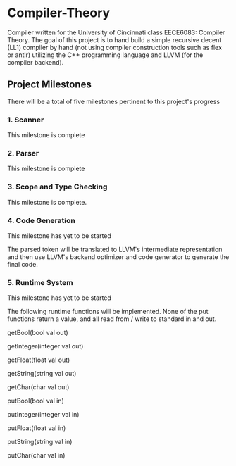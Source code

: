 # Compiler-Theory
Compiler written for the University of Cincinnati class EECE6083: Compiler Theory. The goal of this project is to hand build a simple recursive decent (LL1) compiler by hand (not using compiler construction tools such as flex or antlr) utilizing the C++ programming language and LLVM (for the compiler backend).

## Project Milestones
There will be a total of five milestones pertinent to this project's progress
### 1. Scanner
This milestone is complete
  
### 2. Parser
This milestone is complete
  
### 3. Scope and Type Checking
This milestone is complete.

### 4. Code Generation
This milestone has yet to be started

The parsed token will be translated to LLVM's intermediate representation and then use LLVM's backend optimizer and code generator to generate the final code.

### 5. Runtime System
This milestone has yet to be started

The following runtime functions will be implemented. None of the put functions return a value, and all read from / write to standard in and out.

getBool(bool val out)

getInteger(integer val out)

getFloat(float val out)

getString(string val out)

getChar(char val out)

putBool(bool val in)

putInteger(integer val in)

putFloat(float val in)

putString(string val in)

putChar(char val in)
